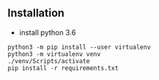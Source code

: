 ## Installation
- install python 3.6

```
python3 -m pip install --user virtualenv
python3 -m virtualenv venv
./venv/Scripts/activate
pip install -r requirements.txt
``` 
